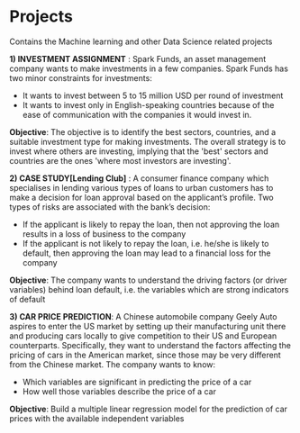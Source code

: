 # Projects
Contains the Machine learning and other Data Science related projects

**1) INVESTMENT ASSIGNMENT** :  Spark Funds, an asset management company wants to make investments in a few companies. Spark Funds has two minor constraints for investments:
- It wants to invest between 5 to 15 million USD per round of investment
- It wants to invest only in English-speaking countries because of the ease of communication with the companies it would invest in.

**Objective**: The objective is to identify the best sectors, countries, and a suitable investment type for making investments. The overall strategy is to invest where others are investing, implying that the 'best' sectors and countries are the ones 'where most investors are investing'.
 
**2) CASE STUDY[Lending Club]** : A consumer finance company which specialises in lending various types of loans to urban customers has to make a decision for loan approval based on the applicant’s profile. Two types of risks are associated with the bank’s decision:
- If the applicant is likely to repay the loan, then not approving the loan results in a loss of business to the company
- If the applicant is not likely to repay the loan, i.e. he/she is likely to default, then approving the loan may lead to a financial loss for the company

**Objective**: The company wants to understand the driving factors (or driver variables) behind loan default, i.e. the variables which are strong indicators of default

**3) CAR PRICE PREDICTION**: A Chinese automobile company Geely Auto aspires to enter the US market by setting up their manufacturing unit there and producing cars locally to give competition to their US and European counterparts. Specifically, they want to understand the factors affecting the pricing of cars in the American market, since those may be very different from the Chinese market. The company wants to know:
- Which variables are significant in predicting the price of a car
- How well those variables describe the price of a car

**Objective**: Build a multiple linear regression model for the prediction of car prices with the available independent variables
